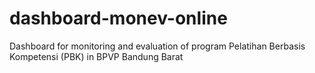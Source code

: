 # dashboard-monev-online
Dashboard for monitoring and evaluation of program Pelatihan Berbasis Kompetensi (PBK) in BPVP Bandung Barat
